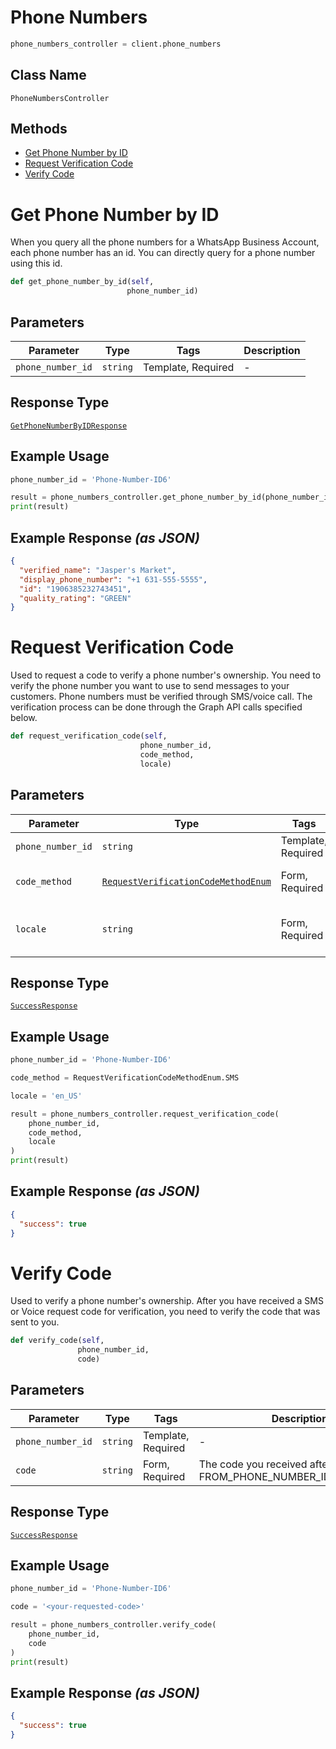 # Phone Numbers

```python
phone_numbers_controller = client.phone_numbers
```

## Class Name

`PhoneNumbersController`

## Methods

* [Get Phone Number by ID](../../doc/controllers/phone-numbers.md#get-phone-number-by-id)
* [Request Verification Code](../../doc/controllers/phone-numbers.md#request-verification-code)
* [Verify Code](../../doc/controllers/phone-numbers.md#verify-code)


# Get Phone Number by ID

When you query all the phone numbers for a WhatsApp Business Account, each phone number has an id. You can directly query for a phone number using this id.

```python
def get_phone_number_by_id(self,
                          phone_number_id)
```

## Parameters

| Parameter | Type | Tags | Description |
|  --- | --- | --- | --- |
| `phone_number_id` | `string` | Template, Required | - |

## Response Type

[`GetPhoneNumberByIDResponse`](../../doc/models/get-phone-number-by-id-response.md)

## Example Usage

```python
phone_number_id = 'Phone-Number-ID6'

result = phone_numbers_controller.get_phone_number_by_id(phone_number_id)
print(result)
```

## Example Response *(as JSON)*

```json
{
  "verified_name": "Jasper's Market",
  "display_phone_number": "+1 631-555-5555",
  "id": "1906385232743451",
  "quality_rating": "GREEN"
}
```


# Request Verification Code

Used to request a code to verify a phone number's ownership. You need to verify the phone number you want to use to send messages to your customers. Phone numbers must be verified through SMS/voice call. The verification process can be done through the Graph API calls specified below.

```python
def request_verification_code(self,
                             phone_number_id,
                             code_method,
                             locale)
```

## Parameters

| Parameter | Type | Tags | Description |
|  --- | --- | --- | --- |
| `phone_number_id` | `string` | Template, Required | - |
| `code_method` | [`RequestVerificationCodeMethodEnum`](../../doc/models/request-verification-code-method-enum.md) | Form, Required | Chosen method for verification. |
| `locale` | `string` | Form, Required | Your locale. For example: "en_US". |

## Response Type

[`SuccessResponse`](../../doc/models/success-response.md)

## Example Usage

```python
phone_number_id = 'Phone-Number-ID6'

code_method = RequestVerificationCodeMethodEnum.SMS

locale = 'en_US'

result = phone_numbers_controller.request_verification_code(
    phone_number_id,
    code_method,
    locale
)
print(result)
```

## Example Response *(as JSON)*

```json
{
  "success": true
}
```


# Verify Code

Used to verify a phone number's ownership. After you have received a SMS or Voice request code for verification, you need to verify the code that was sent to you.

```python
def verify_code(self,
               phone_number_id,
               code)
```

## Parameters

| Parameter | Type | Tags | Description |
|  --- | --- | --- | --- |
| `phone_number_id` | `string` | Template, Required | - |
| `code` | `string` | Form, Required | The code you received after calling FROM_PHONE_NUMBER_ID/request_code. |

## Response Type

[`SuccessResponse`](../../doc/models/success-response.md)

## Example Usage

```python
phone_number_id = 'Phone-Number-ID6'

code = '<your-requested-code>'

result = phone_numbers_controller.verify_code(
    phone_number_id,
    code
)
print(result)
```

## Example Response *(as JSON)*

```json
{
  "success": true
}
```

